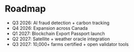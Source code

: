 # Roadmap

- Q3 2026: AI fraud detection + carbon tracking
- Q4 2026: Expansion across Canada
- Q1 2027: Blockchain Export Passport launch
- Q2 2027: Satellite + weather oracle integration
- Q3 2027: 10,000+ farms certified + open validator tools
